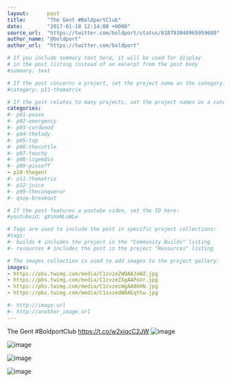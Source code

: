 ```yaml
---
layout:      post
title:       "The Gent #BoldportClub"
date:        "2017-01-10 12:14:08 +0000"
source_url:  "https://twitter.com/boldport/status/818793040965959680"
author_name: "@boldport"
author_url:  "https://twitter.com/boldport"

# If you include summary text here, it will be used for display
# in the post listing instead of an excerpt from the post body
#summary: text

# If the post concerns a project, set the project name as the category:
#category: p11-thematrix

# If the post relates to many projects, set the project names as a categories array:
categories:
#- p01-pease
#- p02-emergency
#- p03-cordwood
#- p04-thelady
#- p05-tap
#- p06-thecuttle
#- p07-touchy
#- p08-ligemdio
#- p09-pissoff
- p10-thegent
#- p11-thematrix
#- p12-juice
#- p99-theconqueror
#- qsop-breakout

# If the post features a youtube video, set the ID here:
#youtubeid: gXsVeNLuWLw

# Tags are used to include the post in specific project collections:
#tags:
#- builds # includes the project in the "Community Builds" listing
#- resources # includes the post in the project "Resources" listing

# The images collection is used to add images to the project gallery:
images:
- https://pbs.twimg.com/media/C1zvzeZWQAAJeWZ.jpg
- https://pbs.twimg.com/media/C1zvzeZXgAAPoVr.jpg
- https://pbs.twimg.com/media/C1zvzecWgAA0kHN.jpg
- https://pbs.twimg.com/media/C1zvzedW8AEqYtw.jpg

#- http://image.url
#- http://another_image.url
---
```


The Gent #BoldportClub https://t.co/w2xiqcC2JW
![image](https://pbs.twimg.com/media/C1zvzeZWQAAJeWZ.jpg)

![image](https://pbs.twimg.com/media/C1zvzeZXgAAPoVr.jpg)

![image](https://pbs.twimg.com/media/C1zvzecWgAA0kHN.jpg)

![image](https://pbs.twimg.com/media/C1zvzedW8AEqYtw.jpg)


